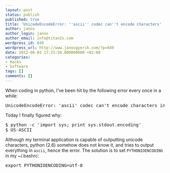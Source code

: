 ```yaml
---
layout: post
status: publish
published: true
title: 'UnicodeEncodeError: ''ascii'' codec can''t encode characters'
author: janos
author_login: janos
author_email: info@titan2x.com
wordpress_id: 649
wordpress_url: http://www.janosgyerik.com/?p=649
date: 2012-06-03 17:21:50.000000000 +02:00
categories:
- Hacks
- Software
tags: []
comments: []
---
```

When coding in python, I've been hit by the following error every once in a while:
<pre>UnicodeEncodeError: 'ascii' codec can't encode characters in position 25-28: ordinal not in range(128)</pre>
Today I finally figured why:
<pre>$ python -c 'import sys; print sys.stdout.encoding'
$ US-ASCII</pre>
Although my terminal application is capable of outputting unicode characters, python (2.6) somehow does not know it, and tries to output everything in <code>ascii</code>, hence the error. The solution is to set <code>PYTHONIOENCODING</code> in my ~/.bashrc:
<pre>export PYTHONIOENCODING=utf-8</pre>
